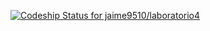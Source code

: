 [ ![Codeship Status for jaime9510/laboratorio4](https://app.codeship.com/projects/c0cf0f90-44b7-0135-42b4-56689530bc06/status?branch=master)](https://app.codeship.com/projects/231032)


